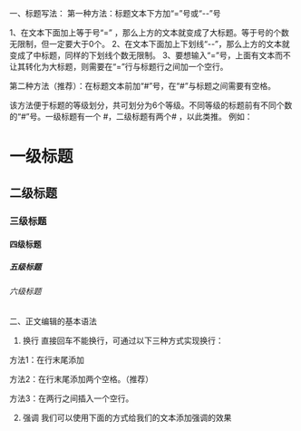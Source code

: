 一、标题写法：
第一种方法：标题文本下方加“=”号或“--”号

1、在文本下面加上等于号“=” ，那么上方的文本就变成了大标题。等于号的个数无限制，但一定要大于0个。
2、在文本下面加上下划线“--”，那么上方的文本就变成了中标题，同样的下划线个数无限制。
3、要想输入“=”号，上面有文本而不让其转化为大标题，则需要在“=”行与标题行之间加一个空行。

第二种方法（推荐）：在标题文本前加“#”号，在“#”与标题之间需要有空格。

该方法便于标题的等级划分，共可划分为6个等级。不同等级的标题前有不同个数的“#”号。一级标题有一个 #，二级标题有两个# ，以此类推。
例如：
# 一级标题  
## 二级标题  
### 三级标题  
#### 四级标题  
##### 五级标题  
###### 六级标题 

二、正文编辑的基本语法  
1. 换行
直接回车不能换行，可通过以下三种方式实现换行：

方法1：在行末尾添加<br>

方法2：在行末尾添加两个空格。（推荐）

方法3：在两行之间插入一个空行。

2. 强调
 我们可以使用下面的方式给我们的文本添加强调的效果
